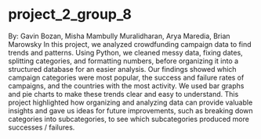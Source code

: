 # project_2_group_8
By: Gavin Bozan, Misha Mambully Muralidharan, Arya Maredia, Brian Marowsky
In this project, we analyzed crowdfunding campaign data to find trends and patterns. Using Python, we cleaned messy data, fixing dates, splitting categories, and formatting numbers, before organizing it into a structured database for an easier analysis.
Our findings showed which campaign categories were most popular, the success and failure rates of campaigns, and the countries with the most activity. We used bar graphs and pie charts to make these trends clear and easy to understand.
This project highlighted how organizing and analyzing data can provide valuable insights and gave us ideas for future improvements, such as breaking down categories into subcategories, to see which subcategories produced more successes / failures.
